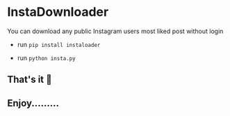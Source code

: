 # InstaDownloader
You can download any public Instagram users most liked post without login

* run `pip install instaloader`

* run `python insta.py`

## That's it 🤗
## Enjoy.........
